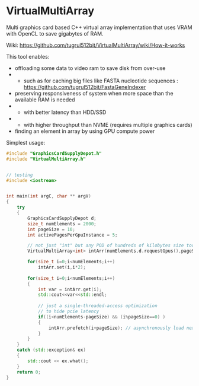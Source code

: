 # VirtualMultiArray
Multi graphics card based C++ virtual array implementation that uses VRAM with OpenCL to save gigabytes of RAM.

Wiki: https://github.com/tugrul512bit/VirtualMultiArray/wiki/How-it-works

This tool enables:

- offloading some data to video ram to save disk from over-use 
- - such as for caching big files like FASTA nucleotide sequences : https://github.com/tugrul512bit/FastaGeneIndexer
- preserving responsiveness of system when more space than the available RAM is needed
- - with better latency than HDD/SSD
- - with higher throughput than NVME (requires multiple graphics cards)
- finding an element in array by using GPU compute power

Simplest usage:
```cpp
#include "GraphicsCardSupplyDepot.h"
#include "VirtualMultiArray.h"


// testing
#include <iostream>


int main(int argC, char ** argV)
{
	try
	{
		GraphicsCardSupplyDepot d;
		size_t numElements = 2000;
		int pageSize = 10;
		int activePagesPerGpuInstance = 5;

		// not just "int" but any POD of hundreds of kilobytes size too
		VirtualMultiArray<int> intArr(numElements,d.requestGpus(),pageSize,activePagesPerGpuInstance);

		for(size_t i=0;i<numElements;i++)
			intArr.set(i,i*2);
			
		for(size_t i=0;i<numElements;i++)
		{
			int var = intArr.get(i);
			std::cout<<var<<std::endl;
			
			// just a single-threaded-access optimization
			// to hide pcie latency
			if((i<numElements-pageSize) && (i%pageSize==0) )
			{
				intArr.prefetch(i+pageSize); // asynchronously load next page into LRU
			}
		}
	}
	catch (std::exception& ex)
	{
		std::cout << ex.what();
	}
	return 0;
}
```
